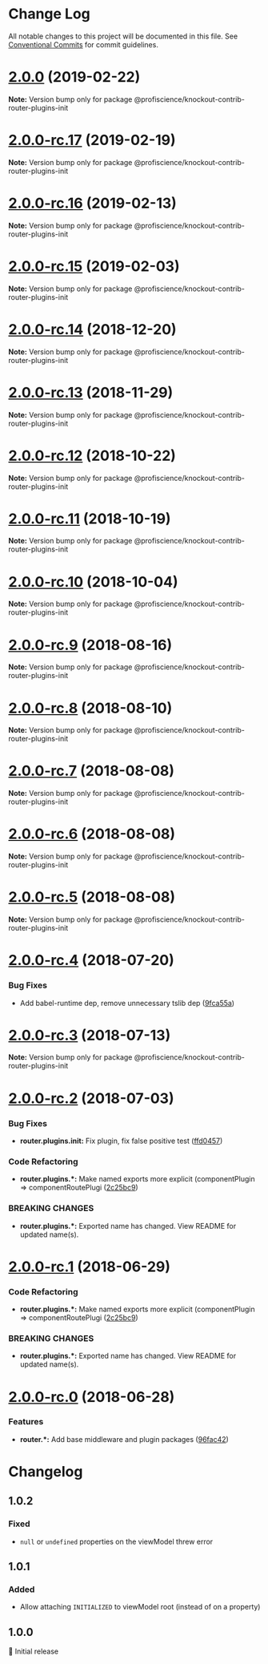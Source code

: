 # Change Log

All notable changes to this project will be documented in this file.
See [Conventional Commits](https://conventionalcommits.org) for commit guidelines.

# [2.0.0](https://github.com/Profiscience/knockout-contrib/compare/@profiscience/knockout-contrib-router-plugins-init@2.0.0-rc.17...@profiscience/knockout-contrib-router-plugins-init@2.0.0) (2019-02-22)

**Note:** Version bump only for package @profiscience/knockout-contrib-router-plugins-init

# [2.0.0-rc.17](https://github.com/Profiscience/knockout-contrib/compare/@profiscience/knockout-contrib-router-plugins-init@2.0.0-rc.16...@profiscience/knockout-contrib-router-plugins-init@2.0.0-rc.17) (2019-02-19)

**Note:** Version bump only for package @profiscience/knockout-contrib-router-plugins-init

# [2.0.0-rc.16](https://github.com/Profiscience/knockout-contrib/compare/@profiscience/knockout-contrib-router-plugins-init@2.0.0-rc.15...@profiscience/knockout-contrib-router-plugins-init@2.0.0-rc.16) (2019-02-13)

**Note:** Version bump only for package @profiscience/knockout-contrib-router-plugins-init

# [2.0.0-rc.15](https://github.com/Profiscience/knockout-contrib/compare/@profiscience/knockout-contrib-router-plugins-init@2.0.0-rc.14...@profiscience/knockout-contrib-router-plugins-init@2.0.0-rc.15) (2019-02-03)

**Note:** Version bump only for package @profiscience/knockout-contrib-router-plugins-init

# [2.0.0-rc.14](https://github.com/Profiscience/knockout-contrib/compare/@profiscience/knockout-contrib-router-plugins-init@2.0.0-rc.13...@profiscience/knockout-contrib-router-plugins-init@2.0.0-rc.14) (2018-12-20)

**Note:** Version bump only for package @profiscience/knockout-contrib-router-plugins-init

# [2.0.0-rc.13](https://github.com/Profiscience/knockout-contrib/compare/@profiscience/knockout-contrib-router-plugins-init@2.0.0-rc.12...@profiscience/knockout-contrib-router-plugins-init@2.0.0-rc.13) (2018-11-29)

**Note:** Version bump only for package @profiscience/knockout-contrib-router-plugins-init

# [2.0.0-rc.12](https://github.com/Profiscience/knockout-contrib/compare/@profiscience/knockout-contrib-router-plugins-init@2.0.0-rc.11...@profiscience/knockout-contrib-router-plugins-init@2.0.0-rc.12) (2018-10-22)

**Note:** Version bump only for package @profiscience/knockout-contrib-router-plugins-init

# [2.0.0-rc.11](https://github.com/Profiscience/knockout-contrib/compare/@profiscience/knockout-contrib-router-plugins-init@2.0.0-rc.10...@profiscience/knockout-contrib-router-plugins-init@2.0.0-rc.11) (2018-10-19)

**Note:** Version bump only for package @profiscience/knockout-contrib-router-plugins-init

<a name="2.0.0-rc.10"></a>

# [2.0.0-rc.10](https://github.com/Profiscience/knockout-contrib/compare/@profiscience/knockout-contrib-router-plugins-init@2.0.0-rc.9...@profiscience/knockout-contrib-router-plugins-init@2.0.0-rc.10) (2018-10-04)

**Note:** Version bump only for package @profiscience/knockout-contrib-router-plugins-init

<a name="2.0.0-rc.9"></a>

# [2.0.0-rc.9](https://github.com/Profiscience/knockout-contrib/compare/@profiscience/knockout-contrib-router-plugins-init@2.0.0-rc.8...@profiscience/knockout-contrib-router-plugins-init@2.0.0-rc.9) (2018-08-16)

**Note:** Version bump only for package @profiscience/knockout-contrib-router-plugins-init

<a name="2.0.0-rc.8"></a>

# [2.0.0-rc.8](https://github.com/Profiscience/knockout-contrib/compare/@profiscience/knockout-contrib-router-plugins-init@2.0.0-rc.7...@profiscience/knockout-contrib-router-plugins-init@2.0.0-rc.8) (2018-08-10)

**Note:** Version bump only for package @profiscience/knockout-contrib-router-plugins-init

<a name="2.0.0-rc.7"></a>

# [2.0.0-rc.7](https://github.com/Profiscience/knockout-contrib/compare/@profiscience/knockout-contrib-router-plugins-init@2.0.0-rc.6...@profiscience/knockout-contrib-router-plugins-init@2.0.0-rc.7) (2018-08-08)

**Note:** Version bump only for package @profiscience/knockout-contrib-router-plugins-init

<a name="2.0.0-rc.6"></a>

# [2.0.0-rc.6](https://github.com/Profiscience/knockout-contrib/compare/@profiscience/knockout-contrib-router-plugins-init@2.0.0-rc.5...@profiscience/knockout-contrib-router-plugins-init@2.0.0-rc.6) (2018-08-08)

**Note:** Version bump only for package @profiscience/knockout-contrib-router-plugins-init

<a name="2.0.0-rc.5"></a>

# [2.0.0-rc.5](https://github.com/Profiscience/knockout-contrib/compare/@profiscience/knockout-contrib-router-plugins-init@2.0.0-rc.4...@profiscience/knockout-contrib-router-plugins-init@2.0.0-rc.5) (2018-08-08)

**Note:** Version bump only for package @profiscience/knockout-contrib-router-plugins-init

<a name="2.0.0-rc.4"></a>

# [2.0.0-rc.4](https://github.com/Profiscience/knockout-contrib/compare/@profiscience/knockout-contrib-router-plugins-init@2.0.0-rc.3...@profiscience/knockout-contrib-router-plugins-init@2.0.0-rc.4) (2018-07-20)

### Bug Fixes

- Add babel-runtime dep, remove unnecessary tslib dep ([9fca55a](https://github.com/Profiscience/knockout-contrib/commit/9fca55a))

<a name="2.0.0-rc.3"></a>

# [2.0.0-rc.3](https://github.com/Profiscience/knockout-contrib/compare/@profiscience/knockout-contrib-router-plugins-init@2.0.0-rc.2...@profiscience/knockout-contrib-router-plugins-init@2.0.0-rc.3) (2018-07-13)

**Note:** Version bump only for package @profiscience/knockout-contrib-router-plugins-init

<a name="2.0.0-rc.2"></a>

# [2.0.0-rc.2](https://github.com/Profiscience/knockout-contrib/compare/@profiscience/knockout-contrib-router-plugins-init@2.0.0-rc.0...@profiscience/knockout-contrib-router-plugins-init@2.0.0-rc.2) (2018-07-03)

### Bug Fixes

- **router.plugins.init:** Fix plugin, fix false positive test ([ffd0457](https://github.com/Profiscience/knockout-contrib/commit/ffd0457))

### Code Refactoring

- **router.plugins.\*:** Make named exports more explicit (componentPlugin => componentRoutePlugi ([2c25bc9](https://github.com/Profiscience/knockout-contrib/commit/2c25bc9))

### BREAKING CHANGES

- **router.plugins.\*:** Exported name has changed. View README for updated name(s).

<a name="2.0.0-rc.1"></a>

# [2.0.0-rc.1](https://github.com/Profiscience/knockout-contrib/compare/@profiscience/knockout-contrib-router-plugins-init@2.0.0-rc.0...@profiscience/knockout-contrib-router-plugins-init@2.0.0-rc.1) (2018-06-29)

### Code Refactoring

- **router.plugins.\*:** Make named exports more explicit (componentPlugin => componentRoutePlugi ([2c25bc9](https://github.com/Profiscience/knockout-contrib/commit/2c25bc9))

### BREAKING CHANGES

- **router.plugins.\*:** Exported name has changed. View README for updated name(s).

<a name="2.0.0-rc.0"></a>

# [2.0.0-rc.0](https://github.com/Profiscience/knockout-contrib/compare/@profiscience/knockout-contrib-router-plugins-init@1.0.1...@profiscience/knockout-contrib-router-plugins-init@2.0.0-rc.0) (2018-06-28)

### Features

- **router.\*:** Add base middleware and plugin packages ([96fac42](https://github.com/Profiscience/knockout-contrib/commit/96fac42))

# Changelog

## 1.0.2

### Fixed

- `null` or `undefined` properties on the viewModel threw error

## 1.0.1

### Added

- Allow attaching `INITIALIZED` to viewModel root (instead of on a property)

## 1.0.0

:tada: Initial release

